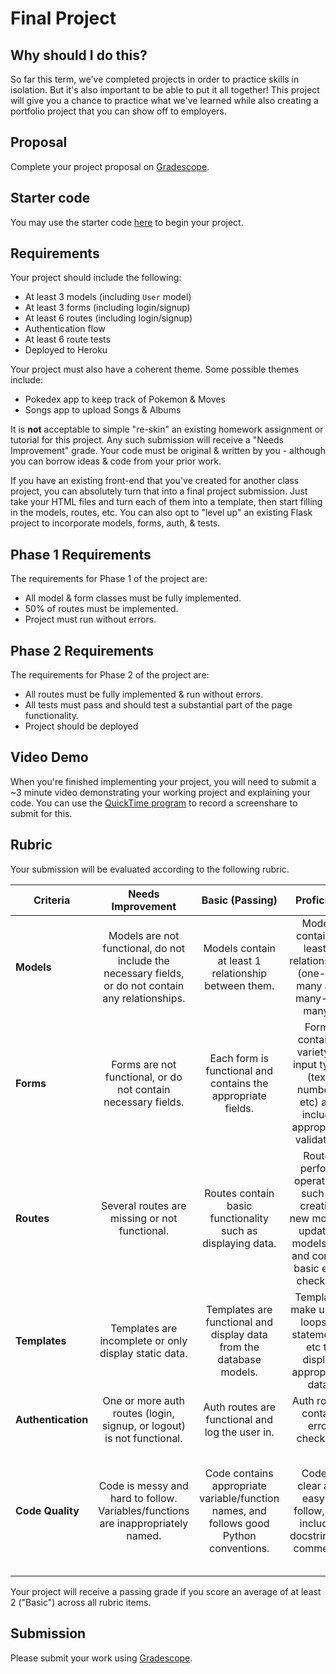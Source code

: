 # Final Project

## Why should I do this?

So far this term, we've completed projects in order to practice skills in isolation. But it's also important to be able to put it all together! This project will give you a chance to practice what we've learned while also creating a portfolio project that you can show off to employers.

## Proposal

Complete your project proposal on [Gradescope](https://www.gradescope.com/courses/228465/assignments/1046879/).

## Starter code

You may use the starter code [here](https://github.com/Make-School-Labs/BEW-1.2-Project-Starter) to begin your project.

## Requirements

Your project should include the following:

- At least 3 models (including `User` model)
- At least 3 forms (including login/signup)
- At least 6 routes (including login/signup)
- Authentication flow
- At least 6 route tests
- Deployed to Heroku

Your project must also have a coherent theme. Some possible themes include:

- Pokedex app to keep track of Pokemon & Moves
- Songs app to upload Songs & Albums

It is **not** acceptable to simple "re-skin" an existing homework assignment or tutorial for this project. Any such submission will receive a "Needs Improvement" grade. Your code must be original & written by you - although you can borrow ideas & code from your prior work.

If you have an existing front-end that you've created for another class project, you can absolutely turn that into a final project submission. Just take your HTML files and turn each of them into a template, then start filling in the models, routes, etc. You can also opt to "level up" an existing Flask project to incorporate models, forms, auth, & tests.

## Phase 1 Requirements

The requirements for Phase 1 of the project are:

- All model & form classes must be fully implemented.
- 50% of routes must be implemented.
- Project must run without errors.

## Phase 2 Requirements

The requirements for Phase 2 of the project are:

- All routes must be fully implemented & run without errors.
- All tests must pass and should test a substantial part of the page functionality.
- Project should be deployed

## Video Demo

When you're finished implementing your project, you will need to submit a ~3 minute video demonstrating your working project and explaining your code. You can use the [QuickTime program](https://support.apple.com/guide/quicktime-player/welcome/mac) to record a screenshare to submit for this.

## Rubric

Your submission will be evaluated according to the following rubric.

| Criteria | Needs Improvement  |  Basic (Passing) | Proficient | Advanced
| --------- | :-------: | :------: | :------: | :------: |
| **Models** | Models are not functional, do not include the necessary fields, or do not contain any relationships. | Models contain at least 1 relationship between them. | Models contain at least 2 relationships (one-to-many and many-to-many). | Models contain several relationships & demonstrate an advanced understanding. |
| **Forms** | Forms are not functional, or do not contain necessary fields. | Each form is functional and contains the appropriate fields. | Forms contain a variety of input types (text, numbers, etc) and include appropriate validation. | Forms contain a wide variety of inputs (e.g. file uploads) that demonstrate an advanced understanding. |
| **Routes** | Several routes are missing or not functional. | Routes contain basic functionality such as displaying data. | Routes perform operations such as creating new models, updating models, etc and contain basic error checking. | Routes perform advanced operations such as making API calls, advanced error checking, etc. |
| **Templates** | Templates are incomplete or only display static data. | Templates are functional and display data from the database models. | Templates make use of loops, if statements, etc to display appropriate data. | Templates make use of partials, filters, or other advanced concepts. |
| **Authentication** | One or more auth routes (login, signup, or logout) is not functional. | Auth routes are functional and log the user in. | Auth routes contain error checking. | - |
| **Code Quality** | Code is messy and hard to follow. Variables/functions are inappropriately named. | Code contains appropriate variable/function names, and follows good Python conventions. | Code is clear and easy to follow, and includes docstrings & comments. | Code is extensible and may utilize helper functions, classes, or advanced data structures to aid in readability. |

Your project will receive a passing grade if you score an average of at least 2 ("Basic") across all rubric items.

## Submission

Please submit your work using [Gradescope](https://gradescope.com).

